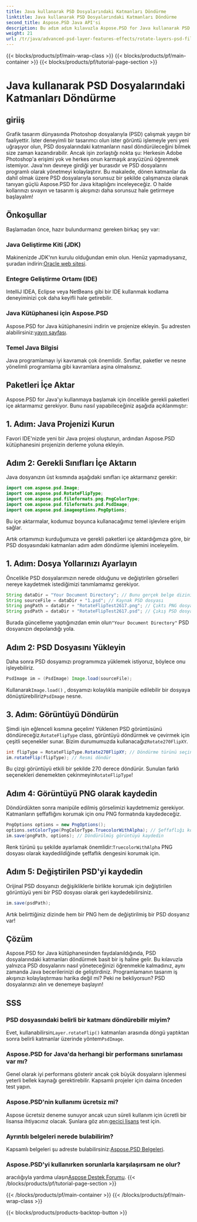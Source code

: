 ```yaml
---
title: Java kullanarak PSD Dosyalarındaki Katmanları Döndürme
linktitle: Java kullanarak PSD Dosyalarındaki Katmanları Döndürme
second_title: Aspose.PSD Java API'si
description: Bu adım adım kılavuzla Aspose.PSD for Java kullanarak PSD dosyalarındaki katmanları zahmetsizce nasıl döndürebileceğinizi keşfedin.
weight: 21
url: /tr/java/advanced-psd-layer-features-effects/rotate-layers-psd-files/
---
```


{{< blocks/products/pf/main-wrap-class >}}
{{< blocks/products/pf/main-container >}}
{{< blocks/products/pf/tutorial-page-section >}}

# Java kullanarak PSD Dosyalarındaki Katmanları Döndürme

## giriiş
Grafik tasarım dünyasında Photoshop dosyalarıyla (PSD) çalışmak yaygın bir faaliyettir. İster deneyimli bir tasarımcı olun ister görüntü işlemeyle yeni yeni uğraşıyor olun, PSD dosyalarındaki katmanların nasıl döndürüleceğini bilmek size zaman kazandırabilir. Ancak işin zorlaştığı nokta şu: Herkesin Adobe Photoshop'a erişimi yok ve herkes onun karmaşık arayüzünü öğrenmek istemiyor. Java'nın devreye girdiği yer burasıdır ve PSD dosyalarını programlı olarak yönetmeyi kolaylaştırır. Bu makalede, dönen katmanlar da dahil olmak üzere PSD dosyalarıyla sorunsuz bir şekilde çalışmanıza olanak tanıyan güçlü Aspose.PSD for Java kitaplığını inceleyeceğiz. O halde kollarınızı sıvayın ve tasarım iş akışınızı daha sorunsuz hale getirmeye başlayalım!
## Önkoşullar
Başlamadan önce, hazır bulundurmanız gereken birkaç şey var:
### Java Geliştirme Kiti (JDK)
 Makinenizde JDK'nın kurulu olduğundan emin olun. Henüz yapmadıysanız, şuradan indirin:[Oracle web sitesi](https://www.oracle.com/java/technologies/javase-downloads.html).
### Entegre Geliştirme Ortamı (IDE)
IntelliJ IDEA, Eclipse veya NetBeans gibi bir IDE kullanmak kodlama deneyiminizi çok daha keyifli hale getirebilir.
### Java Kütüphanesi için Aspose.PSD
 Aspose.PSD for Java kütüphanesini indirin ve projenize ekleyin. Şu adresten alabilirsiniz:[yayın sayfası](https://releases.aspose.com/psd/java/).
### Temel Java Bilgisi
Java programlamayı iyi kavramak çok önemlidir. Sınıflar, paketler ve nesne yönelimli programlama gibi kavramlara aşina olmalısınız.
## Paketleri İçe Aktar
Aspose.PSD for Java'yı kullanmaya başlamak için öncelikle gerekli paketleri içe aktarmamız gerekiyor. Bunu nasıl yapabileceğiniz aşağıda açıklanmıştır:
## 1. Adım: Java Projenizi Kurun
Favori IDE'nizde yeni bir Java projesi oluşturun, ardından Aspose.PSD kütüphanesini projenizin derleme yoluna ekleyin.
## Adım 2: Gerekli Sınıfları İçe Aktarın
Java dosyanızın üst kısmında aşağıdaki sınıfları içe aktarmanız gerekir:
```java
import com.aspose.psd.Image;
import com.aspose.psd.RotateFlipType;
import com.aspose.psd.fileformats.png.PngColorType;
import com.aspose.psd.fileformats.psd.PsdImage;
import com.aspose.psd.imageoptions.PngOptions;
```
Bu içe aktarmalar, kodumuz boyunca kullanacağımız temel işlevlere erişim sağlar. 

Artık ortamımızı kurduğumuza ve gerekli paketleri içe aktardığımıza göre, bir PSD dosyasındaki katmanları adım adım döndürme işlemini inceleyelim.
## 1. Adım: Dosya Yollarınızı Ayarlayın

Öncelikle PSD dosyalarımızın nerede olduğunu ve değiştirilen görselleri nereye kaydetmek istediğimizi tanımlamamız gerekiyor. 
```java
String dataDir = "Your Document Directory"; // Bunu gerçek belge dizininize değiştirin.
String sourceFile = dataDir + "1.psd"; // Kaynak PSD dosyası
String pngPath = dataDir + "RotateFlipTest2617.png"; // Çıktı PNG dosya yolu
String psdPath = dataDir + "RotateFlipTest2617.psd"; // Çıkış PSD dosyası yolu
```
 Burada güncelleme yaptığınızdan emin olun`"Your Document Directory"` PSD dosyanızın depolandığı yola.
## Adım 2: PSD Dosyasını Yükleyin

Daha sonra PSD dosyamızı programımıza yüklemek istiyoruz, böylece onu işleyebiliriz.
```java
PsdImage im = (PsdImage) Image.load(sourceFile);
```
 Kullanarak`Image.load()` , dosyamızı kolaylıkla manipüle edilebilir bir dosyaya dönüştürebiliriz`PsdImage` nesne.
## 3. Adım: Görüntüyü Döndürün

 Şimdi işin eğlenceli kısmına geçelim! Yüklenen PSD görüntüsünü döndüreceğiz.`RotateFlipType` class, görüntüyü döndürmek ve çevirmek için çeşitli seçenekler sunar. Bizim durumumuzda kullanacağız`Rotate270FlipXY`.
```java
int flipType = RotateFlipType.Rotate270FlipXY; // Döndürme türünü seçin
im.rotateFlip(flipType); // Resmi döndür
```
Bu çizgi görüntüyü etkili bir şekilde 270 derece döndürür. Sunulan farklı seçenekleri denemekten çekinmeyin`RotateFlipType`!
## Adım 4: Görüntüyü PNG olarak kaydedin

Döndürdükten sonra manipüle edilmiş görselimizi kaydetmemiz gerekiyor. Katmanların şeffaflığını korumak için onu PNG formatında kaydedeceğiz.
```java
PngOptions options = new PngOptions();
options.setColorType(PngColorType.TruecolorWithAlpha); // Şeffaflığı koruyun
im.save(pngPath, options); // Döndürülmüş görüntüyü kaydedin
```
 Renk türünü şu şekilde ayarlamak önemlidir:`TruecolorWithAlpha` PNG dosyası olarak kaydedildiğinde şeffaflık dengesini korumak için.
## Adım 5: Değiştirilen PSD'yi kaydedin

Orijinal PSD dosyanızı değişikliklerle birlikte korumak için değiştirilen görüntüyü yeni bir PSD dosyası olarak geri kaydedebilirsiniz.
```java
im.save(psdPath);
```
Artık belirttiğiniz dizinde hem bir PNG hem de değiştirilmiş bir PSD dosyanız var!
## Çözüm
Aspose.PSD for Java kütüphanesinden faydalanıldığında, PSD dosyalarındaki katmanları döndürmek basit bir iş haline gelir. Bu kılavuzla yalnızca PSD dosyalarını nasıl yöneteceğinizi öğrenmekle kalmadınız, aynı zamanda Java becerilerinizi de geliştirdiniz. Programlamanın tasarım iş akışınızı kolaylaştırması harika değil mi? Peki ne bekliyorsun? PSD dosyalarınızı alın ve denemeye başlayın!
## SSS
### PSD dosyasındaki belirli bir katmanı döndürebilir miyim?
 Evet, kullanabilirsin`Layer.rotateFlip()` katmanları arasında döngü yaptıktan sonra belirli katmanlar üzerinde yöntem`PsdImage`.
### Aspose.PSD for Java'da herhangi bir performans sınırlaması var mı?
Genel olarak iyi performans gösterir ancak çok büyük dosyaların işlenmesi yeterli bellek kaynağı gerektirebilir. Kapsamlı projeler için daima önceden test yapın.
### Aspose.PSD'nin kullanımı ücretsiz mi?
 Aspose ücretsiz deneme sunuyor ancak uzun süreli kullanım için ücretli bir lisansa ihtiyacınız olacak. Şunlara göz atın:[geçici lisans](https://purchase.aspose.com/temporary-license/) test için.
### Ayrıntılı belgeleri nerede bulabilirim?
 Kapsamlı belgeleri şu adreste bulabilirsiniz:[Aspose.PSD Belgeleri](https://reference.aspose.com/psd/java/).
### Aspose.PSD'yi kullanırken sorunlarla karşılaşırsam ne olur?
 aracılığıyla yardıma ulaşın[Aspose Destek Forumu](https://forum.aspose.com/c/psd/34).
{{< /blocks/products/pf/tutorial-page-section >}}

{{< /blocks/products/pf/main-container >}}
{{< /blocks/products/pf/main-wrap-class >}}

{{< blocks/products/products-backtop-button >}}
